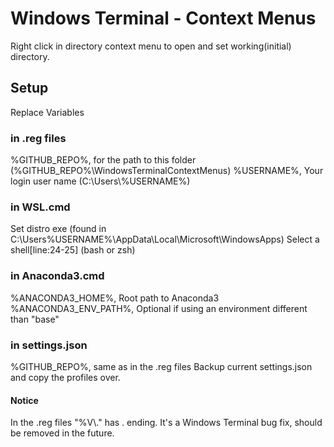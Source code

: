 # Windows Terminal - Context Menus
Right click in directory context menu to open and set working(initial) directory.

## Setup

Replace Variables

### in .reg files

%GITHUB_REPO%, for the path to this folder (%GITHUB_REPO%\\WindowsTerminalContextMenus)
%USERNAME%, Your login user name (C:\\Users\\%USERNAME%)

### in WSL.cmd

Set distro exe (found in C:\Users\%USERNAME%\AppData\Local\Microsoft\WindowsApps)
Select a shell[line:24-25] (bash or zsh)

### in Anaconda3.cmd

%ANACONDA3_HOME%, Root path to Anaconda3
%ANACONDA3_ENV_PATH%, Optional if using an environment different than "base"

### in settings.json

%GITHUB_REPO%, same as in the .reg files
Backup current settings.json and copy the profiles over.


#### Notice
In the .reg files \"%V\\.\" has \. ending. It's a Windows Terminal bug fix, should be removed in the future.